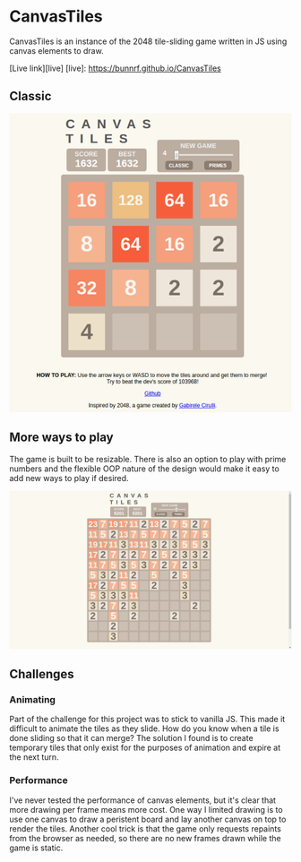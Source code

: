 # CanvasTiles
CanvasTiles is an instance of the 2048 tile-sliding game written in JS using canvas elements to draw.

[Live link][live]
[live]: https://bunnrf.github.io/CanvasTiles

## Classic

![4x4]

## More ways to play

The game is built to be resizable. There is also an option to play with prime numbers and the flexible OOP nature of the design would make it easy to add new ways to play if desired.

![12x12]

## Challenges

### Animating

Part of the challenge for this project was to stick to vanilla JS. This made it difficult to animate the tiles as they slide. How do you know when a tile is done sliding so that it can merge? The solution I found is to create temporary tiles that only exist for the purposes of animation and expire at the next turn.

### Performance

I've never tested the performance of canvas elements, but it's clear that more drawing per frame means more cost. One way I limited drawing is to use one canvas to draw a peristent board and lay another canvas on top to render the tiles. Another cool trick is that the game only requests repaints from the browser as needed, so there are no new frames drawn while the game is static.

[4x4]: ./docs/screenshots/4x4.png
[12x12]: ./docs/screenshots/12x12.png
